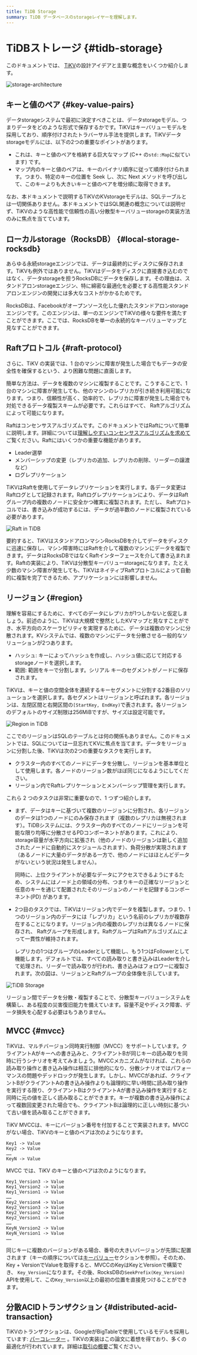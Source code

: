 ```yaml
---
title: TiDB Storage
summary: TiDB データベースのstorageレイヤーを理解します。
---
```


# TiDBストレージ {#tidb-storage}

このドキュメントでは、 [TiKV](https://github.com/tikv/tikv)の設計アイデアと主要な概念をいくつか紹介します。

![storage-architecture](/media/tidb-storage-architecture-1.png)

## キーと値のペア {#key-value-pairs}

データstorageシステムで最初に決定すべきことは、データstorageモデル、つまりデータをどのような形式で保存するかです。TiKVはキーバリューモデルを採用しており、順序付けされたトラバーサル手法を提供します。TiKVデータstorageモデルには、以下の2つの重要なポイントがあります。

-   これは、キーと値のペアを格納する巨大なマップ (C++ の`std::Map`に似ています) です。
-   マップ内のキーと値のペアは、キーのバイナリ順序に従って順序付けられます。つまり、特定のキーの位置を Seek し、次に Next メソッドを呼び出して、このキーよりも大きいキーと値のペアを増分順に取得できます。

なお、本ドキュメントで説明するTiKVのKVstorageモデルは、SQLテーブルとは一切関係ありません。本ドキュメントではSQL関連の概念については説明せず、TiKVのような高性能で信頼性の高い分散型キーバリューstorageの実装方法のみに焦点を当てています。

## ローカルstorage（RocksDB） {#local-storage-rocksdb}

あらゆる永続storageエンジンでは、データは最終的にディスクに保存されます。TiKVも例外ではありません。TiKVはデータをディスクに直接書き込むのではなく、データstorageを担うRocksDBにデータを保存します。その理由は、スタンドアロンstorageエンジン、特に綿密な最適化を必要とする高性能スタンドアロンエンジンの開発には多大なコストがかかるためです。

RocksDBは、Facebookがオープンソース化した優れたスタンドアロンstorageエンジンです。このエンジンは、単一のエンジンでTiKVの様々な要件を満たすことができます。ここでは、RocksDBを単一の永続的なキーバリューマップと見なすことができます。

## Raftプロトコル {#raft-protocol}

さらに、TiKV の実装では、1 台のマシンに障害が発生した場合でもデータの安全性を確保するという、より困難な問題に直面します。

簡単な方法は、データを複数のマシンに複製することです。こうすることで、1台のマシンに障害が発生しても、他のマシンのレプリカが引き続き利用可能になります。つまり、信頼性が高く、効率的で、レプリカに障害が発生した場合でも対処できるデータ複製スキームが必要です。これらはすべて、 Raftアルゴリズムによって可能になります。

Raftはコンセンサスアルゴリズムです。このドキュメントではRaftについて簡単に説明します。詳細については[理解しやすいコンセンサスアルゴリズムを求めて](https://raft.github.io/raft.pdf)ご覧ください。Raftにはいくつかの重要な機能があります。

-   Leader選挙
-   メンバーシップの変更（レプリカの追加、レプリカの削除、リーダーの譲渡など）
-   ログレプリケーション

TiKVはRaftを使用してデータレプリケーションを実行します。各データ変更はRaftログとして記録されます。Raftログレプリケーションにより、データはRaftグループ内の複数のノードに安全かつ確実に複製されます。ただし、 Raftプロトコルでは、書き込みが成功するには、データが過半数のノードに複製されている必要があります。

![Raft in TiDB](/media/tidb-storage-1.png)

要約すると、TiKVはスタンドアロンマシンRocksDBを介してデータをディスクに迅速に保存し、マシン障害時にはRaftを介して複数のマシンにデータを複製できます。データはRocksDBではなくRaftインターフェースを介して書き込まれます。Raftの実装により、TiKVは分散型キーバリューstorageになります。たとえ少数のマシン障害が発生しても、TiKVはネイティブRaftプロトコルによって自動的に複製を完了できるため、アプリケーションには影響しません。

## リージョン {#region}

理解を容易にするために、すべてのデータにレプリカが1つしかないと仮定しましょう。前述のように、TiKVは大規模で整然としたKVマップと見なすことができ、水平方向のスケーラビリティを実現するために、データは複数のマシンに分散されます。KVシステムでは、複数のマシンにデータを分散させる一般的なソリューションが2つあります。

-   ハッシュ: キーによってハッシュを作成し、ハッシュ値に応じて対応するstorageノードを選択します。
-   範囲: 範囲をキーで分割します。シリアル キーのセグメントがノードに保存されます。

TiKVは、キーと値の空間全体を連続するキーセグメントに分割する2番目のソリューションを選択します。各セグメントはリージョンと呼ばれます。各リージョンは、左閉区間と右開区間の`[StartKey, EndKey)`で表されます。各リージョンのデフォルトのサイズ制限は256MiBですが、サイズは設定可能です。

![Region in TiDB](/media/tidb-storage-2.png)

ここでのリージョンはSQLのテーブルとは何の関係もありません。このドキュメントでは、SQLについては一旦忘れてKVに焦点を当てます。データをリージョンに分割した後、TiKVは次の2つの重要なタスクを実行します。

-   クラスター内のすべてのノードにデータを分散し、リージョンを基本単位として使用します。各ノードのリージョン数がほぼ同じになるようにしてください。
-   リージョン内でRaftレプリケーションとメンバーシップ管理を実行します。

これら 2 つのタスクは非常に重要なので、1 つずつ紹介します。

-   まず、データはキーに基づいて複数のリージョンに分割され、各リージョンのデータは1つのノードにのみ保存されます（複数のレプリカは無視されます）。TiDBシステムには、クラスター内のすべてのノードにリージョンを可能な限り均等に分散させるPDコンポーネントがあります。これにより、storage容量が水平方向に拡張され（他のノードのリージョンは新しく追加されたノードに自動的にスケジュールされます）、負荷分散が実現されます（あるノードに大量のデータがある一方で、他のノードにはほとんどデータがないという状況は発生しません）。

    同時に、上位クライアントが必要なデータにアクセスできるようにするため、システムにはノード上の領域の分布、つまりキーの正確なリージョンと任意のキーを通じて配置されたそのリージョンのノードを記録するコンポーネント(PD) があります。

-   2つ目のタスクでは、TiKVはリージョン内でデータを複製します。つまり、1つのリージョン内のデータには「レプリカ」という名前のレプリカが複数存在することになります。リージョン内の複数のレプリカは異なるノードに保存され、 Raftグループを形成します。RaftグループはRaftアルゴリズムによって一貫性が維持されます。

    レプリカの1つはグループのLeaderとして機能し、もう1つはFollowerとして機能します。デフォルトでは、すべての読み取りと書き込みはLeaderを介して処理され、リーダーで読み取りが行われ、書き込みはフォロワーに複製されます。次の図は、リージョンとRaftグループの全体像を示しています。

![TiDB Storage](/media/tidb-storage-3.png)

リージョン間でデータを分散・複製することで、分散型キーバリューシステムを構築し、ある程度の災害復旧能力を備えています。容量不足やディスク障害、データ損失を心配する必要はもうありません。

## MVCC {#mvcc}

TiKVは、マルチバージョン同時実行制御（MVCC）をサポートしています。クライアントAがキーへの書き込みと、クライアントBが同じキーの読み取りを同時に行うシナリオを考えてみましょう。MVCCメカニズムがなければ、これらの読み取り操作と書き込み操作は相互に排他的になり、分散シナリオではパフォーマンスの問題やデッドロックが発生します。しかし、MVCCがあれば、クライアントBがクライアントAの書き込み操作よりも論理的に早い時間に読み取り操作を実行する限り、クライアントBはクライアントAが書き込み操作を実行すると同時に元の値を正しく読み取ることができます。キーが複数の書き込み操作によって複数回変更された場合でも、クライアントBは論理的に正しい時刻に基づいて古い値を読み取ることができます。

TiKV MVCCは、キーにバージョン番号を付加することで実装されます。MVCCがない場合、TiKVのキーと値のペアは次のようになります。

    Key1 -> Value
    Key2 -> Value
    ……
    KeyN -> Value

MVCC では、TiKV のキーと値のペアは次のようになります。

    Key1_Version3 -> Value
    Key1_Version2 -> Value
    Key1_Version1 -> Value
    ……
    Key2_Version4 -> Value
    Key2_Version3 -> Value
    Key2_Version2 -> Value
    Key2_Version1 -> Value
    ……
    KeyN_Version2 -> Value
    KeyN_Version1 -> Value
    ……

同じキーに複数のバージョンがある場合、番号の大きいバージョンが先頭に配置されます（キーの順序については[キーバリュー](#key-value-pairs)セクションを参照）。そのため、Key + VersionでValueを取得すると、MVCCのKeyはKeyとVersionで構築でき、 `Key_Version`になります。その後、RocksDBの`SeekPrefix(Key_Version)` APIを使用して、この`Key_Version`以上の最初の位置を直接見つけることができます。

## 分散ACIDトランザクション {#distributed-acid-transaction}

TiKVのトランザクションは、GoogleがBigTableで使用しているモデルを採用しています: [パーコレーター](https://research.google/pubs/large-scale-incremental-processing-using-distributed-transactions-and-notifications/) 。TiKVの実装はこの論文に着想を得ており、多くの最適化が行われています。詳細は[取引の概要](/transaction-overview.md)ご覧ください。
